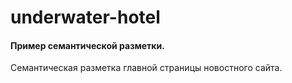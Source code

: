 # underwater-hotel
#### Пример семантической разметки.

Семантическая разметка главной страницы новостного сайта.
